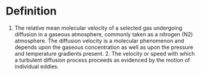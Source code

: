 # Definition

1.  The relative mean molecular velocity of a selected gas undergoing
    diffusion in a gaseous atmosphere, commonly taken as a nitrogen (N2)
    atmosphere. The diffusion velocity is a molecular phenomenon and
    depends upon the gaseous concentration as well as upon the pressure
    and temperature gradients present. 2. The velocity or speed with
    which a turbulent diffusion process proceeds as evidenced by the
    motion of individual eddies.
